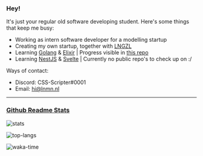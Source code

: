 ### Hey!

It's just your regular old software developing student. Here's some things that keep me busy:

- Working as intern software developer for a modelling startup
- Creating my own startup, together with [LNGZL](https://github.com/abcdan)
- Learning [Golang](https://go.dev/) & [Elixir](https://elixir-lang.org/) | Progress visible in [this repo](https://github.com/CSS-Scripter/AdventOfCode)
- Learning [NestJS](https://nestjs.com/) & [Svelte](https://svelte.dev/) | Currently no public repo's to check up on :/

Ways of contact:

- Discord: CSS-Scripter#0001
- Email: hi@lnmn.nl

---

### [Github Readme Stats](https://github.com/anuraghazra/github-readme-stats)

![stats](https://ghstats.lnmn.nl/api?username=CSS-Scripter&bg_color=-45,364156,364156,7D4E57,7D4E57&hide_border=true&hide_title=true&text_color=ffffff)

![top-langs](https://ghstats.lnmn.nl/api/top-langs?username=CSS-Scripter&bg_color=-45,364156,364156,7D4E57,7D4E57&hide_border=true&hide_title=true&text_color=ffffff&layout=compact&langs_count=6)

![waka-time](https://github-readme-stats.vercel.app/api/wakatime?username=CSS_Scripter&bg_color=-45,364156,364156,7D4E57,7D4E57&hide_border=true&hide_title=true&text_color=ffffff)
